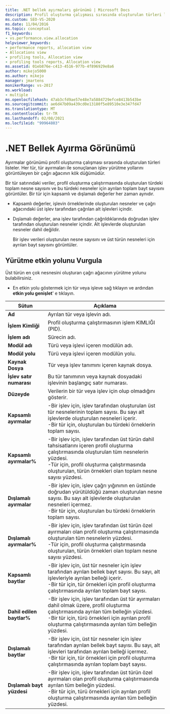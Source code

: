 ```yaml
---
title: .NET bellek ayırmaları görünümü | Microsoft Docs
description: Profil oluşturma çalışması sırasında oluşturulan türleri listeleyen .NET bellek ayırmaları görünümü hakkında bilgi edinin.
ms.custom: SEO-VS-2020
ms.date: 11/04/2016
ms.topic: conceptual
f1_keywords:
- vs.performance.view.allocation
helpviewer_keywords:
- performance reports, allocation view
- Allocations view
- profiling tools, Allocation view
- profiling tools reports, Allocation view
ms.assetid: 01eb876e-c413-4516-977b-4f896929e8a6
author: mikejo5000
ms.author: mikejo
manager: jmartens
monikerRange: vs-2017
ms.workload:
- multiple
ms.openlocfilehash: 47ab3cfd9ae57e48e7a5884729efce8413b543be
ms.sourcegitcommit: ae6d47b09a439cd0e13180f5e89510e3e347fd47
ms.translationtype: MT
ms.contentlocale: tr-TR
ms.lasthandoff: 02/08/2021
ms.locfileid: "99964803"
---
```

# <a name="net-memory-allocations-view"></a>.NET Bellek Ayırma Görünümü
Ayırmalar görünümü profil oluşturma çalışması sırasında oluşturulan türleri listeler. Her tür, tür ayırmaları ile sonuçlanan işlev yürütme yollarını görüntüleyen bir çağrı ağacının kök düğümüdür.

 Bir tür satırındaki veriler, profil oluşturma çalıştırmasında oluşturulan türdeki toplam nesne sayısını ve bu türdeki nesneler için ayrılan toplam bayt sayısını görüntüler. Bir tür için kapsamlı ve dışlamalı değerler her zaman aynıdır.

- Kapsamlı değerler, işlevin örneklerinde oluşturulan nesneler ve çağrı ağacındaki üst işlev tarafından çağrılan alt işlevleri içindir.

- Dışlamalı değerler, ana işlev tarafından çağrıldıklarında doğrudan işlev tarafından oluşturulan nesneler içindir. Alt işlevlerde oluşturulan nesneler dahil değildir.

  Bir işlev verileri oluşturulan nesne sayısını ve üst türün nesneleri için ayrılan bayt sayısını görüntüler.

## <a name="highlight-the-execution-hot-path"></a>Yürütme etkin yolunu Vurgula
 Üst türün en çok nesnesini oluşturan çağrı ağacının yürütme yolunu bulabilirsiniz.

- En etkin yolu göstermek için tür veya işleve sağ tıklayın ve ardından **etkin yolu genişlet**' e tıklayın.

|Sütun|Açıklama|
|------------|-----------------|
|**Ad**|Ayrılan tür veya işlevin adı.|
|**İşlem Kimliği**|Profil oluşturma çalıştırmasının işlem KIMLIĞI (PID).|
|**İşlem adı**|Sürecin adı.|
|**Modül adı**|Türü veya işlevi içeren modülün adı.|
|**Modül yolu**|Türü veya işlevi içeren modülün yolu.|
|**Kaynak Dosya**|Tür veya işlev tanımını içeren kaynak dosya.|
|**İşlev satır numarası**|Bu tür tanımının veya kaynak dosyadaki işlevinin başlangıç satır numarası.|
|**Düzeyde**|Verilerin bir tür veya işlev için olup olmadığını gösterir.|
|**Kapsamlı ayırmalar**|-Bir işlev için, işlev tarafından oluşturulan üst tür nesnelerinin toplam sayısı. Bu sayı alt işlevlerde oluşturulan nesneleri içerir.<br />-Bir tür için, oluşturulan bu türdeki örneklerin toplam sayısı.|
|**Kapsamlı ayırmalar%**|-Bir işlev için, işlev tarafından üst türün dahil tahsisatlarını içeren profil oluşturma çalıştırmasında oluşturulan tüm nesnelerin yüzdesi.<br />-Tür için, profil oluşturma çalıştırmasında oluşturulan, türün örnekleri olan toplam nesne sayısı yüzdesi.|
|**Dışlamalı ayırmalar**|-Bir işlev için, işlev çağrı yığınının en üstünde doğrudan yürütüldüğü zaman oluşturulan nesne sayısı. Bu sayı alt işlevlerde oluşturulan nesneleri içermez.<br />-Bir tür için, oluşturulan bu türdeki örneklerin toplam sayısı.|
|**Dışlamalı ayırmalar%**|-Bir işlev için, işlev tarafından üst türün özel ayırmaları olan profil oluşturma çalıştırmasında oluşturulan tüm nesnelerin yüzdesi.<br />-Tür için, profil oluşturma çalıştırmasında oluşturulan, türün örnekleri olan toplam nesne sayısı yüzdesi.|
|**Kapsamlı baytlar**|-Bir işlev için, üst tür nesneler için işlev tarafından ayrılan bellek bayt sayısı. Bu sayı, alt işlevleriyle ayrılan belleği içerir.<br />-Bir tür için, tür örnekleri için profil oluşturma çalıştırmasında ayrılan toplam bayt sayısı.|
|**Dahil edilen baytlar%**|-Bir işlev için, işlev tarafından üst tür ayırmaları dahil olmak üzere, profil oluşturma çalıştırmasında ayrılan tüm belleğin yüzdesi.<br />-Bir tür için, türü örnekleri için ayrılan profil oluşturma çalıştırmasında ayrılan tüm belleğin yüzdesi.|
|**Dışlamalı baytlar**|-Bir işlev için, üst tür nesneler için işlev tarafından ayrılan bellek bayt sayısı. Bu sayı, alt işlevleri tarafından ayrılan belleği içermez.<br />-Bir tür için, tür örnekleri için profil oluşturma çalıştırmasında ayrılan toplam bayt sayısı.|
|**Dışlamalı bayt yüzdesi**|-Bir işlev için, işlev tarafından üst türün özel ayırmaları olan profil oluşturma çalıştırmasında ayrılan tüm belleğin yüzdesi.<br />-Bir tür için, türü örnekleri için ayrılan profil oluşturma çalıştırmasında ayrılan tüm belleğin yüzdesi.|
